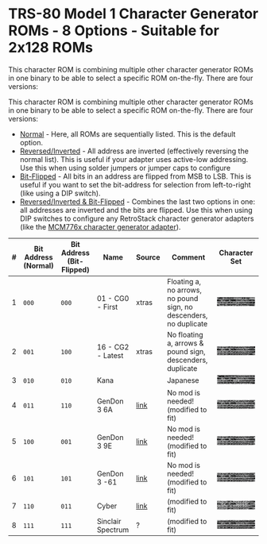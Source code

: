 # TRS-80 Model 1 Character Generator ROMs - 8 Options - Suitable for 2x128 ROMs

This character ROM is combining multiple other character generator ROMs in one binary to be able to select a specific ROM on-the-fly. There are four versions:

This character ROM is combining multiple other character generator ROMs in one binary to be able to select a specific ROM on-the-fly. There are four versions:
- [Normal](character_set_8s.bin) - Here, all ROMs are sequentially listed. This is the default option.
- [Reversed/Inverted](character_set_8s_r.bin) - All address are inverted (effectively reversing the normal list). This is useful if your adapter uses active-low addressing. Use this when using solder jumpers or jumper caps to configure 
- [Bit-Flipped](character_set_8s_f.bin) - All bits in an address are flipped from MSB to LSB. This is useful if you want to set the bit-address for selection from left-to-right (like using a DIP switch).
- [Reversed/Inverted & Bit-Flipped](character_set_8s_rf.bin) - Combines the last two options in one: all addresses are inverted and the bits are flipped. Use this when using DIP switches to configure any RetroStack character generator adapters (like the [MCM776x character generator adapter](https://github.com/RetroStack/MCM776x_CharGen_Adapter)).

|#|Bit Address (Normal)| Bit Address (Bit-Flipped)|Name|Source|Comment|Character Set|
|-|-|-|-|-|-|-|
|1|`000`|`000`|01 - CG0 - First|xtras|Floating a, no arrows, no pound sign, no descenders, no duplicate|![01](../Images/01.png)|
|2|`001`|`100`|16 - CG2 - Latest|xtras|No floating a, arrows & pound sign, descenders, duplicate|![16](../Images/16.png)||
|3|`010`|`010`|Kana||Japanese|![17](../Images/17.png)|
|4|`011`|`110`|GenDon 3 6A|[link](https://forum.vcfed.org/index.php?threads/gendon3-improved-character-generator-for-the-model-i-discussion.59498/)|No mod is needed! (modified to fit)|![18](../Images/18.png)|
|5|`100`|`001`|GenDon 3 9E|[link](https://forum.vcfed.org/index.php?threads/gendon3-improved-character-generator-for-the-model-i-discussion.59498/)|No mod is needed! (modified to fit)|![19](../Images/19.png)|
|6|`101`|`101`|GenDon 3 -61|[link](https://forum.vcfed.org/index.php?threads/gendon3-improved-character-generator-for-the-model-i-discussion.59498/)|No mod is needed! (modified to fit)|![20](../Images/20.png)|
|7|`110`|`011`|Cyber|[link](http://www.6502.org/users/sjgray/computer/cbmchr/cbmchr.html)|(modified to fit)|![29](../Images/29.png)|
|8|`111`|`111`|Sinclair Spectrum|?|(modified to fit)|![30](../Images/30.png)|
